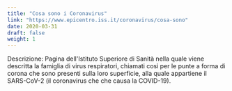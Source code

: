 ```yaml
---
title: "Cosa sono i Coronavirus"
link: "https://www.epicentro.iss.it/coronavirus/cosa-sono"
date: 2020-03-31
draft: false
weight: 1
---
```


Descrizione: Pagina dell'Istituto Superiore di Sanità nella quale viene descritta la famiglia di virus respiratori, chiamati così per le punte a forma di corona che sono presenti sulla loro superficie, alla quale appartiene il SARS-CoV-2 (il coronavirus che che causa la COVID-19).   

